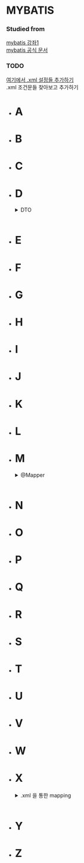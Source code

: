 # MYBATIS

### Studied from

[mybatis 강좌1](https://www.youtube.com/watch?v=4YOk7oLGTKI)   
[mybatis 공식 문서](https://mybatis.org/mybatis-3/sqlmap-xml.html)   

### TODO
[여기에서 .xml 설정들 추가하기](https://mybatis.org/mybatis-3/sqlmap-xml.html)   
.xml 조건문들 찾아보고 추가하기
* # A
* # B
* # C
* # D
  <details>
  <summary>
  DTO
  </summary>
  <br>
  
  data-transfer-object    
  
  데이터가 지속적으로 변경되며 전송될 경우 사용하는 클래스입니다.   
  
  데이터의 값들이 코드가 진행되면서 변경되며 조작되어야 할 때 사용합니다.   
  
  `@Getter`, `@Setter` 를 포함시켜 코드가 진행되는 중 setter 를 통해 변경시킵니다.    

  ```java
  @Getter
  @Setter
  public class TravelerDTO {
    private String name;
    private Integer age;
  }
  
  public class Travel {
    public void travelForYear(TravelerDTO travelerDTO){
        travelerDTO.setAge(travelerDTO.getAge() + 1);
    } 
  }
  ```
  
  @Setter 의 추가는 persistance 안에 들어가서 ORM 된 클래스에만 없어야 하는 것입니다.   
  
  ORM 된 이후에 변경이 되면 db 에도 변경되기에 혼선이 생기는 것을 방지하기 위해 orm 클래스의 @Setter 를 방지하는 것입니다.   
  </details>
  <br>
* # E
* # F
* # G
* # H
* # I
* # J
* # K
* # L
* # M
  <details>
  <summary>
  @Mapper
  </summary>
  <br>
  
  ```java
  @Mapper
  public interface UserMapper{
    @Select("SELECT * FROM USER")
    List<User> getAll();    
  }
  ```
  
  mybatis 가 매핑을 해나아가기 위한 interface 를 지정하는 곳에 `@Mapper` 이라는 annotation 을 사용합니다.   
  
  <br>
  sql 을 정의하는 방법으로는   
  
  `@Mapper` 안에 들어가는 `@Select`, `@Insert`, `@Update`, `@Delete` 는 sql 의 전치사를 따릅니다.
  
  이 방식 외에도 `.xml` 파일을 통해 sql 문을 mapping 할 수도 있습니다.   
  자세한 정보는 `.xml` 을 통한 mapping 에서 확인하세요.   
  
  `@Options(userGenereatedKeys=true, keyProperty="키명")` 을 통해   
  `@Insert`, `@Update`, `@Delete` 된 값들을 int 가 아닌 해당 입력/삭제값 자체로 return 할 수 있습니다.    
  자세한 정보는 `@Options` 에서 확인하세요.
  
  <br>
  mapping 되는 클래스를 정의하는 방법으로는   
  
  `@Results` 를 통해 컬럼명이 실제 클래스의 parameter 명과 다르다면 이를 연결시킬 수 있습니다.   
  `@ResultMap`을 통해 이미 정의된 `@Results` 를 재사용할 수도 있습니다.   
  
  자세한 정보는 `@Results` 에서 확인하세요.   

  </details>
  <br>
* # N
* # O
* # P
* # Q
* # R
* # S
* # T
* # U
* # V
* # W
* # X
  <details>
  <summary>
  .xml 을 통한 mapping
  </summary>
  <br>
  
  ### 설정
  사용을 위해 src/main/java/resources/mappers 안에 파일을 만들어 사용합니다.   
  직접 mybatis.config 안에 파일 위치를 추가하는 방법이 존재하지만   
  mapper.xml 을 추가할 때마다 손을 봐줘야 해서 비추입니다.   
  
  </details>
  <br>
* # Y
* # Z
